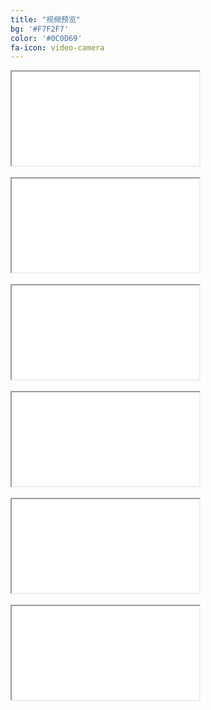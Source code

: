 ```yaml
---
title: "视频预览"
bg: '#F7F2F7'
color: '#0C0D69'
fa-icon: video-camera
---
```



<div class="icontain"><iframe src="//www.youtube.com/embed/M8wk_PPZa5Y" allowfullscreen></iframe></div>
<br /> 

<div class="icontain"><iframe src="//www.youtube.com/embed/K1lJr5UmSjY" allowfullscreen></iframe></div>
<br />  
   
<div class="icontain"><iframe src="//www.youtube.com/embed/0WBc9sCef5k" allowfullscreen></iframe></div>
<br />                
 
<div class="icontain"><iframe src="//www.youtube.com/embed/9WdLdxVcxXs" allowfullscreen></iframe></div>
<br /> 

<!--
<div class="icontain"><iframe src="//www.youtube.com/embed/f9vNc2l8Pfk" allowfullscreen></iframe></div>
<br />
-->
<div class="icontain"><iframe src="//www.youtube.com/embed/bn2BIX1dm5s" allowfullscreen></iframe></div>
<br />

<!--
<div class="icontain"><iframe src="//www.youtube.com/embed/4AFQnbm1ivA" allowfullscreen></iframe></div>
-->

<div class="icontain"><iframe src="//www.youtube.com/embed/2gujzm0Ljss" allowfullscreen></iframe></div>

